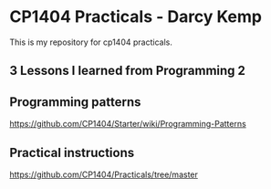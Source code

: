 # CP1404 Practicals - Darcy Kemp
This is my repository for cp1404 practicals.

## 3 Lessons I learned from Programming 2



## Programming patterns
https://github.com/CP1404/Starter/wiki/Programming-Patterns

## Practical instructions
https://github.com/CP1404/Practicals/tree/master